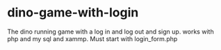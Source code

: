 # dino-game-with-login
The dino running game with a log in and log out and sign up. works with php and my sql and xammp.
 Must start with login_form.php